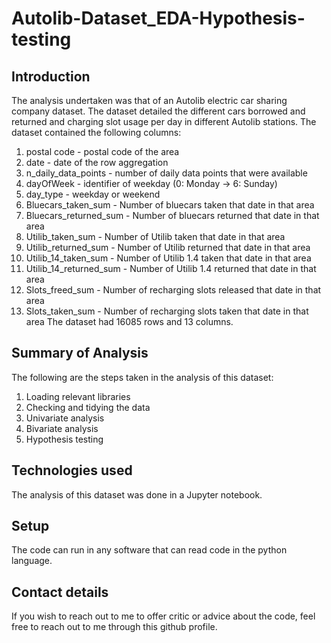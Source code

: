 # Autolib-Dataset_EDA-Hypothesis-testing
## Introduction
The analysis undertaken was that of an Autolib electric car sharing company dataset. The dataset detailed the different cars borrowed and returned and charging slot usage per day in different Autolib stations. The dataset contained the following columns:
  1. postal code - postal code of the area
  2. date - date of the row aggregation
  3. n_daily_data_points - number of daily data points that were available
  4. dayOfWeek - identifier of weekday (0: Monday -> 6: Sunday)
  5. day_type - weekday or weekend
  6. Bluecars_taken_sum - Number of bluecars taken that date in that area
  7. Bluecars_returned_sum - Number of bluecars returned that date in that area
  8. Utilib_taken_sum - Number of Utilib taken that date in that area
  9. Utilib_returned_sum - Number of Utilib returned that date in that area
  10. Utilib_14_taken_sum - Number of Utilib 1.4 taken that date in that area
  11. Utilib_14_returned_sum - Number of Utilib 1.4 returned that date in that area
  12. Slots_freed_sum - Number of recharging slots released that date in that area
  13. Slots_taken_sum - Number of recharging slots taken that date in that area
The dataset had 16085 rows and 13 columns.

## Summary of Analysis
The following are the steps taken in the analysis of this dataset:
  1. Loading relevant libraries
  2. Checking and tidying the data
  3. Univariate analysis
  4. Bivariate analysis
  5. Hypothesis testing 
  
## Technologies used
The analysis of this dataset was done in a Jupyter notebook.

## Setup
The code can run in any software that can read code in the python language.

## Contact details
If you wish to reach out to me to offer critic or advice about the code, feel free to reach out to me through this github profile.
